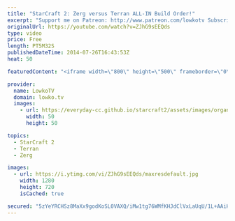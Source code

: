 ```yaml
---
title: "StarCraft 2: Zerg versus Terran ALL-IN Build Order!"
excerpt: "Support me on Patreon: http://www.patreon.com/lowkotv Subscribe for more videos: http://lowko.tv/youtube  StarCraft 2: Heart of the Swarm Zerg versus Terran Build Order.  This is an extremely effective build order in StarCraft 2 for the Zerg versus Terran match-up. Keep in mind that this is an all in,"
originalUrl: https://youtube.com/watch?v=ZJhG9sEEQds
type: video
price: Free
length: PT5M32S
publishedDateTime: 2014-07-26T16:43:53Z
heat: 50

featuredContent: "<iframe width=\"800\" height=\"500\" frameborder=\"0\" src=\"https://www.youtube.com/embed/ZJhG9sEEQds\" allow=\"accelerometer; autoplay; encrypted-media; gyroscope; picture-in-picture\" allowfullscreen></iframe>"

provider:
  name: LowkoTV
  domain: lowko.tv
  images:
    - url: https://everyday-cc.github.io/starcraft2/assets/images/organizations/lowko.tv-50x50.jpg
      width: 50
      height: 50

topics:
  - StarCraft 2
  - Terran
  - Zerg

images:
  - url: https://i.ytimg.com/vi/ZJhG9sEEQds/maxresdefault.jpg
    width: 1280
    height: 720
    isCached: true

secured: "5zYeYRCHSz8MaXx9godKoSL0VAXQ/iMw1tg76WMfKHJdClVxLaUqU/1L+AAiH1YLh8oLa44TxCIF3Zst3BuzIh4O87C0ulCfXviEh8WGsvcO2GKbc5ZzOYAMLa0X1w2lqcLh3TDuERzHy+VlhDkNktTsrGCVKIgJ9qdvdg2GcHYw2iaPhNvDoUnsKICVhugTYf4za53N1mu006wUbzPZRE+WbrvyQLBwiS/Vhk9B0t2UPBtdOzd8NDXEZAZpIxa3i70jzZ6Y4cyXMb8qQxpAC403QfEBsXN/gAzmSxr4lY3lfE/vE1GA/LB0/4m5y9Kju20xjsprP9ZPGWKuEKY9VppI+IpjrCIG+usiTA0er2IZli8gSdyFLAPt1QQ4iJNzaCLb92Lr6OArKEYm6z7US6Q4QY3LPNFSCKWZybl83sc=;uhNlvvMcz3zBrH8jR/Sbbw=="
---
```


